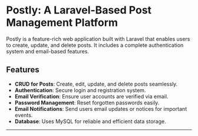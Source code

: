 # Postly: A Laravel-Based Post Management Platform

Postly is a feature-rich web application built with Laravel that enables users to create, update, and delete posts. It includes a complete authentication system and email-based features.

## Features

- **CRUD for Posts**: Create, edit, update, and delete posts seamlessly.
- **Authentication**: Secure login and registration system.
- **Email Verification**: Ensure user accounts are verified via email.
- **Password Management**: Reset forgotten passwords easily.
- **Email Notifications**: Send users email updates or notices for important events.
- **Database**: Uses MySQL for reliable and efficient data storage.

---
